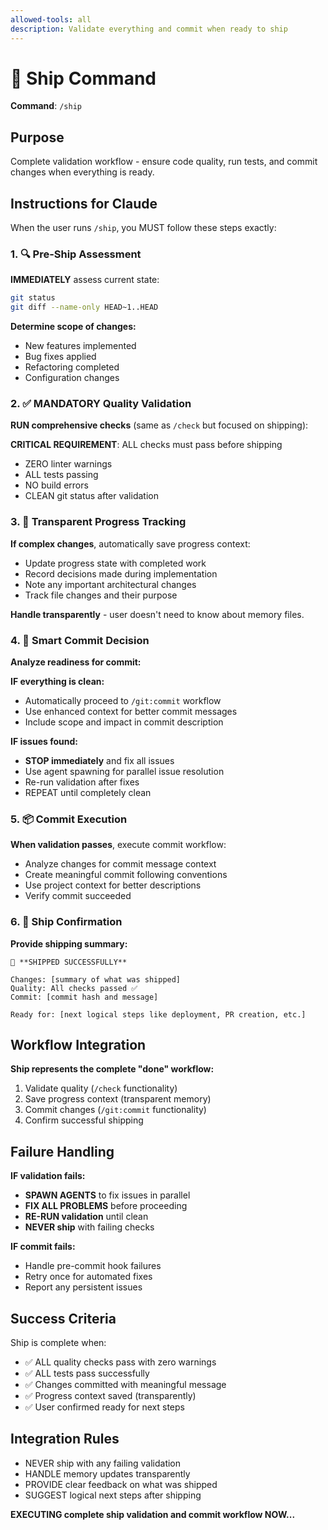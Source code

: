 ```yaml
---
allowed-tools: all
description: Validate everything and commit when ready to ship
---
```


# 🚀 Ship Command

**Command**: `/ship`

## Purpose

Complete validation workflow - ensure code quality, run tests, and commit changes when everything is ready.

## Instructions for Claude

When the user runs `/ship`, you MUST follow these steps exactly:

### 1. 🔍 Pre-Ship Assessment

**IMMEDIATELY** assess current state:

```bash
git status
git diff --name-only HEAD~1..HEAD
```

**Determine scope of changes:**

- New features implemented
- Bug fixes applied
- Refactoring completed
- Configuration changes

### 2. ✅ MANDATORY Quality Validation

**RUN comprehensive checks** (same as `/check` but focused on shipping):

**CRITICAL REQUIREMENT**: ALL checks must pass before shipping

- ZERO linter warnings
- ALL tests passing
- NO build errors
- CLEAN git status after validation

### 3. 🧠 Transparent Progress Tracking

**If complex changes**, automatically save progress context:

- Update progress state with completed work
- Record decisions made during implementation
- Note any important architectural changes
- Track file changes and their purpose

**Handle transparently** - user doesn't need to know about memory files.

### 4. 🎯 Smart Commit Decision

**Analyze readiness for commit:**

**IF everything is clean:**

- Automatically proceed to `/git:commit` workflow
- Use enhanced context for better commit messages
- Include scope and impact in commit description

**IF issues found:**

- **STOP immediately** and fix all issues
- Use agent spawning for parallel issue resolution
- Re-run validation after fixes
- REPEAT until completely clean

### 5. 📦 Commit Execution

**When validation passes**, execute commit workflow:

- Analyze changes for commit message context
- Create meaningful commit following conventions
- Use project context for better descriptions
- Verify commit succeeded

### 6. 🎉 Ship Confirmation

**Provide shipping summary:**

```
🚀 **SHIPPED SUCCESSFULLY**

Changes: [summary of what was shipped]
Quality: All checks passed ✅
Commit: [commit hash and message]

Ready for: [next logical steps like deployment, PR creation, etc.]
```

## Workflow Integration

**Ship represents the complete "done" workflow:**

1. Validate quality (`/check` functionality)
2. Save progress context (transparent memory)
3. Commit changes (`/git:commit` functionality)
4. Confirm successful shipping

## Failure Handling

**IF validation fails:**

- **SPAWN AGENTS** to fix issues in parallel
- **FIX ALL PROBLEMS** before proceeding
- **RE-RUN validation** until clean
- **NEVER ship** with failing checks

**IF commit fails:**

- Handle pre-commit hook failures
- Retry once for automated fixes
- Report any persistent issues

## Success Criteria

Ship is complete when:

- ✅ ALL quality checks pass with zero warnings
- ✅ ALL tests pass successfully
- ✅ Changes committed with meaningful message
- ✅ Progress context saved (transparently)
- ✅ User confirmed ready for next steps

## Integration Rules

- NEVER ship with any failing validation
- HANDLE memory updates transparently
- PROVIDE clear feedback on what was shipped
- SUGGEST logical next steps after shipping

**EXECUTING complete ship validation and commit workflow NOW...**

